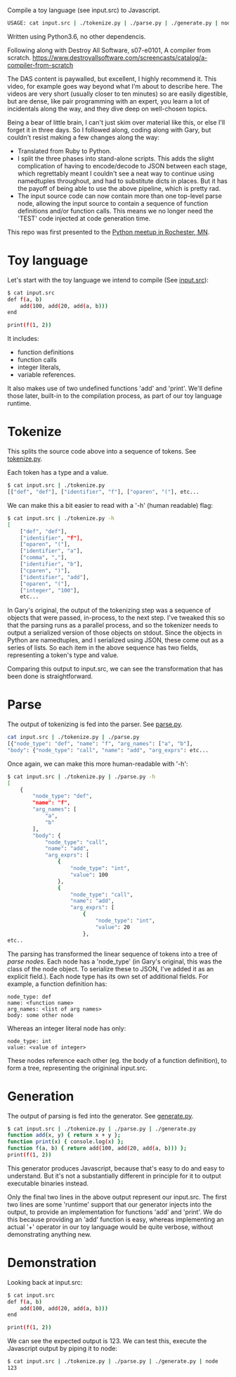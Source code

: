 Compile a toy language (see input.src) to Javascript.

```bash
USAGE: cat input.src | ./tokenize.py | ./parse.py | ./generate.py | node
```

Written using Python3.6, no other dependencis.

Following along with Destroy All Software, s07-e0101, A compiler from scratch.
https://www.destroyallsoftware.com/screencasts/catalog/a-compiler-from-scratch

The DAS content is paywalled, but excellent, I highly recommend it. This video,
for example goes way beyond what I'm about to describe here. The videos are
very short (usually closer to ten minutes) so are easily digestible, but are
dense, like pair programming with an expert, you learn a lot of incidentals
along the way, and they dive deep on well-chosen topics.

Being a bear of little brain, I can't just skim over material like this, or
else I'll forget it in three days. So I followed along, coding along with
Gary, but couldn't resist making a few changes along the way:

* Translated from Ruby to Python.
* I split the three phases into stand-alone scripts. This adds the slight
  complication of having to encode/decode to JSON between each stage, which
  regrettably meant I couldn't see a neat way to continue using namedtuples
  throughout, and had to substitute dicts in places. But it has the payoff of
  being able to use the above pipeline, which is pretty rad.
* The input source code can now contain more than one top-level parse node,
  allowing the input source to contain a sequence of function definitions
  and/or function calls. This means we no longer need the 'TEST' code injected
  at code generation time.

This repo was first presented to the [Python meetup in Rochester, MN](https://www.meetup.com/PyRochesterMN/).

# Toy language

Let's start with the toy language we intend to compile (See [input.src](./input.src)):

```bash
$ cat input.src
def f(a, b)
    add(100, add(20, add(a, b)))
end

print(f(1, 2))
```

It includes:
* function definitions
* function calls
* integer literals,
* variable references.

It also makes use of two undefined functions 'add' and 'print'. We'll define
those later, built-in to the compilation process, as part of our toy language
runtime.

# Tokenize

This splits the source code above into a sequence of tokens.
See [tokenize.py](./tokenize.py).

Each token has a type and a value.

```bash
$ cat input.src | ./tokenize.py
[["def", "def"], ["identifier", "f"], ["oparen", "("], etc...
```

We can make this a bit easier to read with a '-h' (human readable) flag:

```bash
$ cat input.src | ./tokenize.py -h
[
    ["def", "def"],
    ["identifier", "f"],
    ["oparen", "("],
    ["identifier", "a"],
    ["comma", ","],
    ["identifier", "b"],
    ["cparen", ")"],
    ["identifier", "add"],
    ["oparen", "("],
    ["integer", "100"],
    etc...
```

In Gary's original, the output of the tokenizing step was a sequence of
objects that were passed, in-process, to the next step. I've tweaked this
so that the parsing runs as a parallel process, and so the tokenizer needs to
output a serialized version of those objects on stdout. Since the objects
in Python are namedtuples, and I serialized using JSON, these come out
as a series of lists. So each item in the above sequence has two fields,
representing a token's type and value.

Comparing this output to input.src, we can see the transformation that has been
done is straightforward.

# Parse

The output of tokenizing is fed into the parser.
See [parse.py](./parse.py).

```bash
cat input.src | ./tokenize.py | ./parse.py 
[{"node_type": "def", "name": "f", "arg_names": ["a", "b"],
"body": {"node_type": "call", "name": "add", "arg_exprs": etc...
```

Once again, we can make this more human-readable with '-h':

```bash
$ cat input.src | ./tokenize.py | ./parse.py -h
[
    {
        "node_type": "def",
        "name": "f",
        "arg_names": [
            "a",
            "b"
        ],
        "body": {
            "node_type": "call",
            "name": "add",
            "arg_exprs": [
                {
                    "node_type": "int",
                    "value": 100
                },
                {
                    "node_type": "call",
                    "name": "add",
                    "arg_exprs": [
                        {
                            "node_type": "int",
                            "value": 20
                        },
etc..
```

The parsing has transformed the linear sequence of tokens into a tree of
*parse nodes*. Each node has a 'node_type' (in Gary's original, this was
the class of the node object. To serialize these to JSON, I've added it
as an explicit field.). Each node type has its own set of additional fields.
For example, a function definition has:

    node_type: def
    name: <function name>
    arg_names: <list of arg names>
    body: some other node

Whereas an integer literal node has only:

    node_type: int
    value: <value of integer>

These nodes reference each other (eg. the body of a function definition), to
form a tree, representing the origininal input.src.

# Generation

The output of parsing is fed into the generator.
See [generate.py](./generate.py).

```bash
$ cat input.src | ./tokenize.py | ./parse.py | ./generate.py 
function add(x, y) { return x + y };
function print(x) { console.log(x) };
function f(a, b) { return add(100, add(20, add(a, b))) };
print(f(1, 2))
```

This generator produces Javascript, because that's easy to do and easy
to understand. But it's not a substantially different in principle for it to
output executable binaries instead.

Only the final two lines in the above output represent our input.src. The
first two lines are some 'runtime' support that our generator injects into the
output, to provide an implementation for functions 'add' and 'print'.
We do this because providing an 'add' function is easy, whereas implementing
an actual '+' operator in our toy language would be quite verbose, without
demonstrating anything new.

# Demonstration

Looking back at input.src:

```bash
$ cat input.src
def f(a, b)
    add(100, add(20, add(a, b)))
end

print(f(1, 2))
```

We can see the expected output is 123. We can test this, execute the Javascript
output by piping it to node:

```bash
$ cat input.src | ./tokenize.py | ./parse.py | ./generate.py | node
123
```

